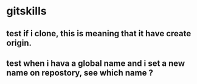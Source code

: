 # gitskills
## test if i clone, this is meaning that it have create origin.
## test when i hava a global name and i set a new name on repostory, see which name ?

